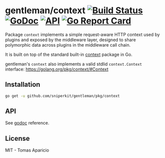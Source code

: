 # gentleman/context [![Build Status](https://travis-ci.org/h2non/gentleman.png)](https://travis-ci.org/h2non/gentleman) [![GoDoc](https://godoc.org/github.com/h2non/gentleman/context?status.svg)](https://godoc.org/github.com/h2non/gentleman/context) [![API](https://img.shields.io/badge/status-stable-green.svg?style=flat)](https://godoc.org/github.com/h2non/gentleman/context) [![Go Report Card](https://goreportcard.com/badge/github.com/h2non/gentleman/context)](https://goreportcard.com/report/github.com/h2non/gentleman/context)

Package `context` implements a simple request-aware HTTP context used by plugins and exposed by the middleware layer, designed to share
polymorphic data across plugins in the middleware call chain.

It is built on top of the standard built-in [context](https://golang.org/pkg/context) package in Go.

gentleman's `context` also implements a valid stdlid `context.Context` interface:
https://golang.org/pkg/context/#Context

## Installation

```bash
go get -u github.com/sniperkit/gentleman/pkg/context
```

## API

See [godoc](https://godoc.org/github.com/h2non/gentleman/context) reference.

## License

MIT - Tomas Aparicio
